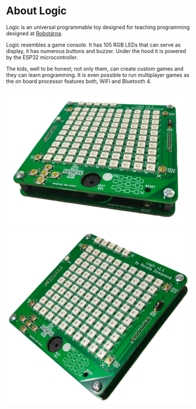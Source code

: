 # About Logic

Logic is an universal programmable toy designed for teaching programming
designed at [Robotárna](https://helceletka.cz/robotarna).

Logic resembles a game console. It has 105 RGB LEDs that can serve as display, it
has numerous buttons and buzzer. Under the hood it is powered by the ESP32
microcontroller.

The kids, well to be honest; not only them, can create custom games and they can
learn programming. It is even possible to run multiplayer games as the on board
processor features both, WiFi and Bluetooth 4.

![RoboSvit schéma](assets/fancy/Logic_fancy-1.png)
![RoboSvit schéma](assets/fancy/Logic_fancy-2.png)
